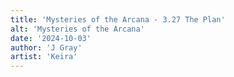 ```yaml
---
title: 'Mysteries of the Arcana - 3.27 The Plan'
alt: 'Mysteries of the Arcana'
date: '2024-10-03'
author: 'J Gray'
artist: 'Keira'
---
```

